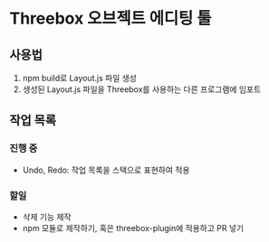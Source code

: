 # Threebox 오브젝트 에디팅 툴

## 사용법
1. npm build로 Layout.js 파일 생성
2. 생성된 Layout.js 파일을 Threebox를 사용하는 다른 프로그램에 임포트

## 작업 목록
### 진행 중
- Undo, Redo: 작업 목록을 스택으로 표현하여 적용
### 할일
- 삭제 기능 제작
- npm 모듈로 제작하기, 혹은 threebox-plugin에 적용하고 PR 넣기


